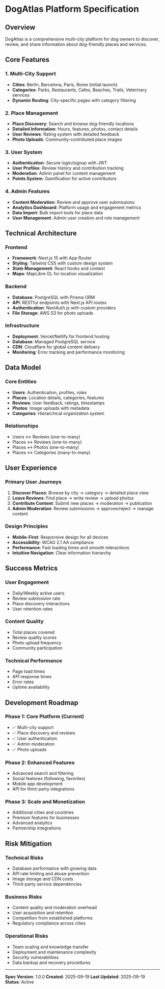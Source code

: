 # DogAtlas Platform Specification

## Overview
DogAtlas is a comprehensive multi-city platform for dog owners to discover, review, and share information about dog-friendly places and services.

## Core Features

### 1. Multi-City Support
- **Cities**: Berlin, Barcelona, Paris, Rome (initial launch)
- **Categories**: Parks, Restaurants, Cafes, Beaches, Trails, Veterinary services
- **Dynamic Routing**: City-specific pages with category filtering

### 2. Place Management
- **Place Discovery**: Search and browse dog-friendly locations
- **Detailed Information**: Hours, features, photos, contact details
- **User Reviews**: Rating system with detailed feedback
- **Photo Uploads**: Community-contributed place images

### 3. User System
- **Authentication**: Secure login/signup with JWT
- **User Profiles**: Review history and contribution tracking
- **Moderation**: Admin panel for content management
- **Points System**: Gamification for active contributors

### 4. Admin Features
- **Content Moderation**: Review and approve user submissions
- **Analytics Dashboard**: Platform usage and engagement metrics
- **Data Import**: Bulk import tools for place data
- **User Management**: Admin user creation and role management

## Technical Architecture

### Frontend
- **Framework**: Next.js 15 with App Router
- **Styling**: Tailwind CSS with custom design system
- **State Management**: React hooks and context
- **Maps**: MapLibre GL for location visualization

### Backend
- **Database**: PostgreSQL with Prisma ORM
- **API**: RESTful endpoints with Next.js API routes
- **Authentication**: NextAuth.js with custom providers
- **File Storage**: AWS S3 for photo uploads

### Infrastructure
- **Deployment**: Vercel/Netlify for frontend hosting
- **Database**: Managed PostgreSQL service
- **CDN**: Cloudflare for global content delivery
- **Monitoring**: Error tracking and performance monitoring

## Data Model

### Core Entities
- **Users**: Authentication, profiles, roles
- **Places**: Location details, categories, features
- **Reviews**: User feedback, ratings, timestamps
- **Photos**: Image uploads with metadata
- **Categories**: Hierarchical organization system

### Relationships
- Users ↔ Reviews (one-to-many)
- Places ↔ Reviews (one-to-many)
- Places ↔ Photos (one-to-many)
- Places ↔ Categories (many-to-many)

## User Experience

### Primary User Journeys
1. **Discover Places**: Browse by city → category → detailed place view
2. **Leave Reviews**: Find place → write review → upload photos
3. **Contribute Content**: Submit new places → moderation → publication
4. **Admin Moderation**: Review submissions → approve/reject → manage content

### Design Principles
- **Mobile-First**: Responsive design for all devices
- **Accessibility**: WCAG 2.1 AA compliance
- **Performance**: Fast loading times and smooth interactions
- **Intuitive Navigation**: Clear information hierarchy

## Success Metrics

### User Engagement
- Daily/Weekly active users
- Review submission rate
- Place discovery interactions
- User retention rates

### Content Quality
- Total places covered
- Review quality scores
- Photo upload frequency
- Community participation

### Technical Performance
- Page load times
- API response times
- Error rates
- Uptime availability

## Development Roadmap

### Phase 1: Core Platform (Current)
- ✅ Multi-city support
- ✅ Place discovery and reviews
- ✅ User authentication
- ✅ Admin moderation
- ✅ Photo uploads

### Phase 2: Enhanced Features
- Advanced search and filtering
- Social features (following, favorites)
- Mobile app development
- API for third-party integrations

### Phase 3: Scale and Monetization
- Additional cities and countries
- Premium features for businesses
- Advanced analytics
- Partnership integrations

## Risk Mitigation

### Technical Risks
- Database performance with growing data
- API rate limiting and abuse prevention
- Image storage and CDN costs
- Third-party service dependencies

### Business Risks
- Content quality and moderation overhead
- User acquisition and retention
- Competition from established platforms
- Regulatory compliance across cities

### Operational Risks
- Team scaling and knowledge transfer
- Deployment and maintenance complexity
- Security vulnerabilities
- Data backup and recovery procedures

---

**Spec Version**: 1.0.0
**Created**: 2025-09-19
**Last Updated**: 2025-09-19
**Status**: Active